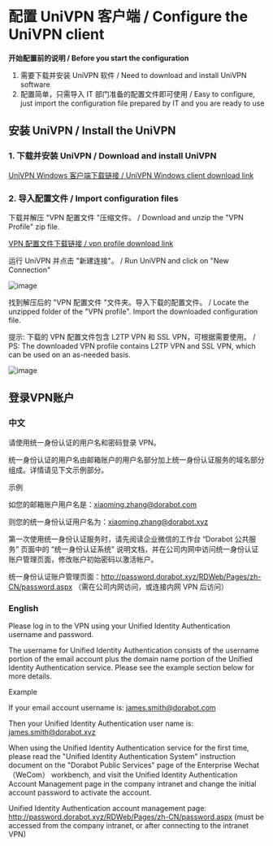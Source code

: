# **配置 UniVPN 客户端 / Configure the UniVPN client**
**开始配置前的说明 / Before you start the configuration**
1. 需要下载并安装 UniVPN 软件 / Need to download and install UniVPN software
2. 配置简单，只需导入 IT 部门准备的配置文件即可使用 / Easy to configure, just import the configuration file prepared by IT and you are ready to use

## 安装 UniVPN / Install the UniVPN
### 1. 下载并安装 UniVPN / Download and install UniVPN

[UniVPN Windows 客户端下载链接 / UniVPN Windows client download link](https://download.leagsoft.com/download/UniVPN/win/univpn-win-full-10781.15.2.1206-siged.zip)

### 2. 导入配置文件 / Import configuration files

下载并解压 "VPN 配置文件 "压缩文件。 / Download and unzip the "VPN Profile" zip file. 

[VPN 配置文件下载链接 / vpn profile download link](https://github.com/617721040/univpn/raw/main/VPN_Profiles/VPN_Profiles.zip)

运行 UniVPN 并点击 "新建连接"。 / Run UniVPN and click on "New Connection"

![image](https://github.com/617721040/univpn/assets/84069016/70c7efcb-bbaf-4318-acc9-4d15921f331b)

找到解压后的 "VPN 配置文件 "文件夹。导入下载的配置文件。 / Locate the unzipped folder of the "VPN profile". Import the downloaded configuration file.

提示: 下载的 VPN 配置文件包含 L2TP VPN 和 SSL VPN，可根据需要使用。 / PS: The downloaded VPN profile contains L2TP VPN and SSL VPN, which can be used on an as-needed basis.

![image](https://github.com/617721040/univpn/assets/84069016/48039472-d039-4796-bd84-b9ab546ac000)

## 登录VPN账户
### 中文
请使用统一身份认证的用户名和密码登录 VPN。 

统一身份认证的用户名由邮箱账户的用户名部分加上统一身份认证服务的域名部分组成。详情请见下文示例部分。

示例

如您的邮箱账户用户名是：xiaoming.zhang@dorabot.com

则您的统一身份认证用户名为：xiaoming.zhang@dorabot.xyz

第一次使用统一身份认证服务时，请先阅读企业微信的工作台 “Dorabot 公共服务” 页面中的 “统一身份认证系统” 说明文档，并在公司内网中访问统一身份认证账户管理页面，修改账户初始密码以激活帐户。

统一身份认证账户管理页面：http://password.dorabot.xyz/RDWeb/Pages/zh-CN/password.aspx （需在公司内网访问，或连接内网 VPN 后访问）


### English
Please log in to the VPN using your Unified Identity Authentication username and password.

The username for Unified Identity Authentication consists of the username portion of the email account plus the domain name portion of the Unified Identity Authentication service. Please see the example section below for more details. 

Example

If your email account username is: james.smith@dorabot.com

Then your Unified Identity Authentication user name is: james.smith@dorabot.xyz

When using the Unified Identity Authentication service for the first time, please read the "Unified Identity Authentication System" instruction document on the "Dorabot Public Services" page of the Enterprise Wechat （WeCom） workbench, and visit the Unified Identity Authentication Account Management page in the company intranet and change the initial account password to activate the account. 

Unified Identity Authentication account management page: http://password.dorabot.xyz/RDWeb/Pages/zh-CN/password.aspx (must be accessed from the company intranet, or after connecting to the intranet VPN)
